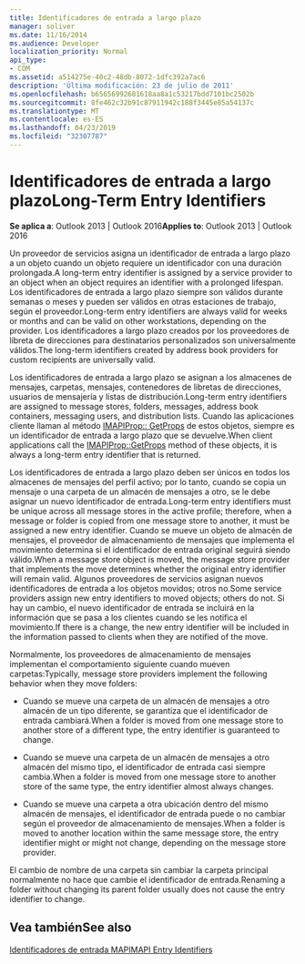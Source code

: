 ```yaml
---
title: Identificadores de entrada a largo plazo
manager: soliver
ms.date: 11/16/2014
ms.audience: Developer
localization_priority: Normal
api_type:
- COM
ms.assetid: a514275e-40c2-48db-8072-1dfc392a7ac6
description: 'Última modificación: 23 de julio de 2011'
ms.openlocfilehash: b65656992681618aa8a1c53217bdd7101bc2502b
ms.sourcegitcommit: 8fe462c32b91c87911942c188f3445e85a54137c
ms.translationtype: MT
ms.contentlocale: es-ES
ms.lasthandoff: 04/23/2019
ms.locfileid: "32307787"
---
```

# <a name="long-term-entry-identifiers"></a><span data-ttu-id="257dd-103">Identificadores de entrada a largo plazo</span><span class="sxs-lookup"><span data-stu-id="257dd-103">Long-Term Entry Identifiers</span></span>

  
  
<span data-ttu-id="257dd-104">**Se aplica a**: Outlook 2013 | Outlook 2016</span><span class="sxs-lookup"><span data-stu-id="257dd-104">**Applies to**: Outlook 2013 | Outlook 2016</span></span> 
  
<span data-ttu-id="257dd-105">Un proveedor de servicios asigna un identificador de entrada a largo plazo a un objeto cuando un objeto requiere un identificador con una duración prolongada.</span><span class="sxs-lookup"><span data-stu-id="257dd-105">A long-term entry identifier is assigned by a service provider to an object when an object requires an identifier with a prolonged lifespan.</span></span> <span data-ttu-id="257dd-106">Los identificadores de entrada a largo plazo siempre son válidos durante semanas o meses y pueden ser válidos en otras estaciones de trabajo, según el proveedor.</span><span class="sxs-lookup"><span data-stu-id="257dd-106">Long-term entry identifiers are always valid for weeks or months and can be valid on other workstations, depending on the provider.</span></span> <span data-ttu-id="257dd-107">Los identificadores a largo plazo creados por los proveedores de libreta de direcciones para destinatarios personalizados son universalmente válidos.</span><span class="sxs-lookup"><span data-stu-id="257dd-107">The long-term identifiers created by address book providers for custom recipients are universally valid.</span></span> 
  
<span data-ttu-id="257dd-108">Los identificadores de entrada a largo plazo se asignan a los almacenes de mensajes, carpetas, mensajes, contenedores de libretas de direcciones, usuarios de mensajería y listas de distribución.</span><span class="sxs-lookup"><span data-stu-id="257dd-108">Long-term entry identifiers are assigned to message stores, folders, messages, address book containers, messaging users, and distribution lists.</span></span> <span data-ttu-id="257dd-109">Cuando las aplicaciones cliente llaman al método [IMAPIProp:: GetProps](imapiprop-getprops.md) de estos objetos, siempre es un identificador de entrada a largo plazo que se devuelve.</span><span class="sxs-lookup"><span data-stu-id="257dd-109">When client applications call the [IMAPIProp::GetProps](imapiprop-getprops.md) method of these objects, it is always a long-term entry identifier that is returned.</span></span> 
  
<span data-ttu-id="257dd-110">Los identificadores de entrada a largo plazo deben ser únicos en todos los almacenes de mensajes del perfil activo; por lo tanto, cuando se copia un mensaje o una carpeta de un almacén de mensajes a otro, se le debe asignar un nuevo identificador de entrada.</span><span class="sxs-lookup"><span data-stu-id="257dd-110">Long-term entry identifiers must be unique across all message stores in the active profile; therefore, when a message or folder is copied from one message store to another, it must be assigned a new entry identifier.</span></span> <span data-ttu-id="257dd-111">Cuando se mueve un objeto de almacén de mensajes, el proveedor de almacenamiento de mensajes que implementa el movimiento determina si el identificador de entrada original seguirá siendo válido.</span><span class="sxs-lookup"><span data-stu-id="257dd-111">When a message store object is moved, the message store provider that implements the move determines whether the original entry identifier will remain valid.</span></span> <span data-ttu-id="257dd-112">Algunos proveedores de servicios asignan nuevos identificadores de entrada a los objetos movidos; otros no.</span><span class="sxs-lookup"><span data-stu-id="257dd-112">Some service providers assign new entry identifiers to moved objects; others do not.</span></span> <span data-ttu-id="257dd-113">Si hay un cambio, el nuevo identificador de entrada se incluirá en la información que se pasa a los clientes cuando se les notifica el movimiento.</span><span class="sxs-lookup"><span data-stu-id="257dd-113">If there is a change, the new entry identifier will be included in the information passed to clients when they are notified of the move.</span></span> 
  
<span data-ttu-id="257dd-114">Normalmente, los proveedores de almacenamiento de mensajes implementan el comportamiento siguiente cuando mueven carpetas:</span><span class="sxs-lookup"><span data-stu-id="257dd-114">Typically, message store providers implement the following behavior when they move folders:</span></span>
  
- <span data-ttu-id="257dd-115">Cuando se mueve una carpeta de un almacén de mensajes a otro almacén de un tipo diferente, se garantiza que el identificador de entrada cambiará.</span><span class="sxs-lookup"><span data-stu-id="257dd-115">When a folder is moved from one message store to another store of a different type, the entry identifier is guaranteed to change.</span></span>
    
- <span data-ttu-id="257dd-116">Cuando se mueve una carpeta de un almacén de mensajes a otro almacén del mismo tipo, el identificador de entrada casi siempre cambia.</span><span class="sxs-lookup"><span data-stu-id="257dd-116">When a folder is moved from one message store to another store of the same type, the entry identifier almost always changes.</span></span>
    
- <span data-ttu-id="257dd-117">Cuando se mueve una carpeta a otra ubicación dentro del mismo almacén de mensajes, el identificador de entrada puede o no cambiar según el proveedor de almacenamiento de mensajes.</span><span class="sxs-lookup"><span data-stu-id="257dd-117">When a folder is moved to another location within the same message store, the entry identifier might or might not change, depending on the message store provider.</span></span>
    
<span data-ttu-id="257dd-118">El cambio de nombre de una carpeta sin cambiar la carpeta principal normalmente no hace que cambie el identificador de entrada.</span><span class="sxs-lookup"><span data-stu-id="257dd-118">Renaming a folder without changing its parent folder usually does not cause the entry identifier to change.</span></span> 
  
## <a name="see-also"></a><span data-ttu-id="257dd-119">Vea también</span><span class="sxs-lookup"><span data-stu-id="257dd-119">See also</span></span>



[<span data-ttu-id="257dd-120">Identificadores de entrada MAPI</span><span class="sxs-lookup"><span data-stu-id="257dd-120">MAPI Entry Identifiers</span></span>](mapi-entry-identifiers.md)

